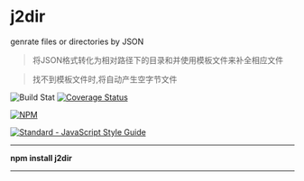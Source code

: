 # j2dir
genrate files or directories by JSON

> 将JSON格式转化为相对路径下的目录和并使用模板文件来补全相应文件

> 找不到模板文件时,将自动产生空字节文件

![Build Stat](https://api.travis-ci.org/kongnet/j2dir.svg?branch=master)
[![Coverage Status](https://coveralls.io/repos/github/kongnet/j2dir/badge.svg?branch=master)](https://coveralls.io/github/kongnet/j2dir?branch=master)

[![NPM](https://nodei.co/npm/j2dir.png?downloads=true&stars=true)](https://nodei.co/npm/j2dir/)

[![Standard - JavaScript Style Guide](https://cdn.rawgit.com/feross/standard/master/badge.svg)](https://github.com/kongnet/j2dir)

---

**npm install j2dir**

---